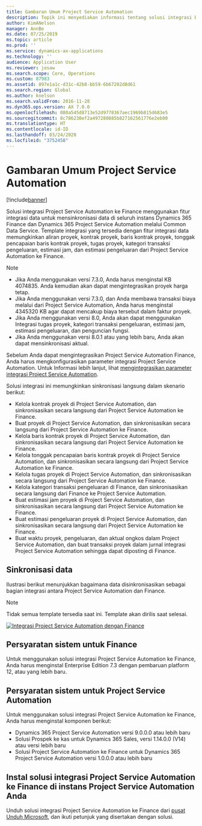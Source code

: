 ```yaml
---
title: Gambaran Umum Project Service Automation
description: Topik ini menyediakan informasi tentang solusi integrasi Dynamics 365 Project Service Automation ke Dynamics 365 Finance.
author: KimANelson
manager: AnnBe
ms.date: 07/25/2019
ms.topic: article
ms.prod: ''
ms.service: dynamics-ax-applications
ms.technology: ''
audience: Application User
ms.reviewer: josaw
ms.search.scope: Core, Operations
ms.custom: 87983
ms.assetid: 897e1a1c-d31c-42b8-bb59-6b67202d8d61
ms.search.region: Global
ms.author: knelson
ms.search.validFrom: 2016-11-28
ms.dyn365.ops.version: AX 7.0.0
ms.openlocfilehash: 080a545d8713e52d9778367aec1969b815d683e5
ms.sourcegitcommit: 8c786230ef2a497280885b827162561776e2eb00
ms.translationtype: HT
ms.contentlocale: id-ID
ms.lasthandoff: 03/24/2020
ms.locfileid: "3752458"
---
```

# <a name="project-service-automation-overview"></a>Gambaran Umum Project Service Automation

[!include[banner](../includes/banner.md)]

Solusi integrasi Project Service Automation ke Finance menggunakan fitur integrasi data untuk mensinkronisasi data di seluruh instans Dynamics 365 Finance dan Dynamics 365 Project Service Automation melalui Common Data Service. Template integrasi yang tersedia dengan fitur integrasi data memungkinkan aliran proyek, kontrak proyek, baris kontrak proyek, tonggak pencapaian baris kontrak proyek, tugas proyek, kategori transaksi pengeluaran, estimasi jam, dan estimasi pengeluaran dari Project Service Automation ke Finance.

> [!NOTE]
> - Jika Anda menggunakan versi 7.3.0, Anda harus menginstal KB 4074835. Anda kemudian akan dapat mengintegrasikan proyek harga tetap.
> - Jika Anda menggunakan versi 7.3.0, dan Anda membawa transaksi biaya melalui dari Project Service Automation, Anda harus menginstal 4345320 KB agar dapat mencakup biaya tersebut dalam faktur proyek.
> - Jika Anda menggunakan versi 8.0, Anda akan dapat menggunakan Integrasi tugas proyek, kategori transaksi pengeluaran, estimasi jam, estimasi pengeluaran, dan penguncian fungsi.
> - Jika Anda menggunakan versi 8.0.1 atau yang lebih baru, Anda akan dapat mensinkronisasi aktual.

Sebelum Anda dapat mengintegrasikan Project Service Automation Finance, Anda harus mengkonfigurasikan parameter integrasi Project Service Automation. Untuk Informasi lebih lanjut, lihat [mengintegrasikan parameter integrasi Project Service Automation](PSA-parameters.md).

Solusi integrasi ini memungkinkan sinkronisasi langsung dalam skenario berikut:

- Kelola kontrak proyek di Project Service Automation, dan sinkronisasikan secara langsung dari Project Service Automation ke Finance.
- Buat proyek di Project Service Automation, dan sinkronisasikan secara langsung dari Project Service Automation ke Finance.
- Kelola baris kontrak proyek di Project Service Automation, dan sinkronisasikan secara langsung dari Project Service Automation ke Finance.
- Kelola tonggak pencapaian baris kontrak proyek di Project Service Automation, dan sinkronisasikan secara langsung dari Project Service Automation ke Finance.
- Kelola tugas proyek di Project Service Automation, dan sinkronisasikan secara langsung dari Project Service Automation ke Finance.
- Kelola kategori transaksi pengeluaran di Finance, dan sinkronisasikan secara langsung dari Finance ke Project Service Automation.
- Buat estimasi jam proyek di Project Service Automation, dan sinkronisasikan secara langsung dari Project Service Automation ke Finance.
- Buat estimasi pengeluaran proyek di Project Service Automation, dan sinkronisasikan secara langsung dari Project Service Automation ke Finance.
- Buat waktu proyek, pengeluaran, dan aktual ongkos dalam Project Service Automation, dan buat transaksi proyek dalam jurnal integrasi Project Service Automation sehingga dapat diposting di Finance.

## <a name="data-synchronization"></a>Sinkronisasi data

Ilustrasi berikut menunjukkan bagaimana data disinkronisasikan sebagai bagian integrasi antara Project Service Automation dan Finance.

> [!NOTE]
> Tidak semua template tersedia saat ini. Template akan dirilis saat selesai.

[![Integrasi Project Service Automation dengan Finance](./media/PSA-integration.png)](./media/PSA-integration.png)

## <a name="system-requirements-for-finance"></a>Persyaratan sistem untuk Finance

Untuk menggunakan solusi integrasi Project Service Automation ke Finance, Anda harus menginstal Enterprise Edition 7.3 dengan pembaruan platform 12, atau yang lebih baru.

## <a name="system-requirements-for-project-service-automation"></a>Persyaratan sistem untuk Project Service Automation

Untuk menggunakan solusi integrasi Project Service Automation ke Finance, Anda harus menginstal komponen berikut:

- Dynamics 365 Project Service Automation versi 9.0.0.0 atau lebih baru
- Solusi Prospek ke kas untuk Dynamics 365 Sales, versi 1.14.0.0 (V14) atau versi lebih baru
- Solusi Project Service Automation ke Finance untuk Dynamics 365 Project Service Automation versi 1.0.0.0 atau lebih baru

## <a name="install-the-project-service-automation-to-finance-integration-solution-in-your-project-service-automation-instance"></a>Instal solusi integrasi Project Service Automation ke Finance di instans Project Service Automation Anda

Unduh solusi integrasi Project Service Automation ke Finance dari [pusat Unduh Microsoft](https://www.microsoft.com/download/details.aspx?id=57016), dan ikuti petunjuk yang disertakan dengan solusi.
